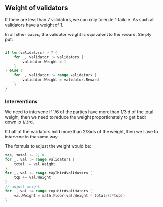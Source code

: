 ## Weight of validators

If there are less than 7 validators, we can only tolerate 1 failure. As such all validators have a weight of 1.

In all other cases, the validator weight is equivalent to the reward. Simply put:

```go

if len(validators) > 7 {
	for _, validator := validators {
		validator.Weight = 1
	}
} else {
	for _, validator := range validators {
		validator.Weight = validator.Reward
	}
}
```

### Interventions

We need to intervene if 1/6 of the parties have more than 1/3rd of the total weight, then we need to reduce the weight proportionately to get back down to 1/3rd.

If half of the validators hold more than 2/3rds of the weight, then we have to intervene in the same way.


The formula to adjust the weight would be:

```go
top, total := 0, 0
for _, val := range validators {
	total += val.Weight
}
for _, val := range topThirdValidators {
	top += val.Weight
}
// adjust weight
for _, val := range topThirdValidators {
	val.Weight = math.Floor(val.Weight * total/(3*top))
}
``` 
